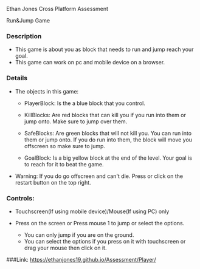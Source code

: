 Ethan Jones
Cross Platform Assessment

Run&Jump Game

### Description

- This game is about you as block that needs to run and jump reach your goal.
- This game can work on pc and mobile device on a browser.

### Details
- The objects in this game:

    - PlayerBlock: Is the a blue block that you control.

    - KillBlocks: Are red blocks that can kill you if you run into them or jump onto.
    Make sure to jump over them.

    - SafeBlocks: Are green blocks that will not kill you. You can run into them or jump onto.
    If you do run into them, the block will move you offscreen so make sure to jump.

    - GoalBlock: Is a big yellow block at the end of the level. Your goal is to reach for it to beat the game.

- Warning: If you do go offscreen and can't die. Press or click on the restart button on the top right.


### Controls:

- Touchscreen(If using mobile device)/Mouse(If using PC) only

- Press on the screen or Press mouse 1 to jump or select the options.
    - You can only jump if you are on the ground.
    - You can select the options if you press on it with touchscreen or drag your mouse then click on it.

 
###Link:
https://ethanjones19.github.io/Assessment/Player/